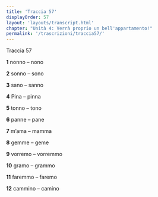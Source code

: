 ```yaml
---
title: 'Traccia 57'
displayOrder: 57
layout: 'layouts/transcript.html'
chapter: "Unità 4: Verrà proprio un bell'appartamento!"
permalink: '/trascrizioni/traccia57/'
---
```


Traccia 57

**1** nonno – nono

**2** sonno – sono

**3** sano – sanno

**4** Pina – pinna

**5** tonno – tono

**6** panne – pane

**7** m’ama – mamma

**8** gemme – geme

**9** vorremo – vorremmo

**10** gramo – grammo

**11** faremmo – faremo

**12** cammino – camino
